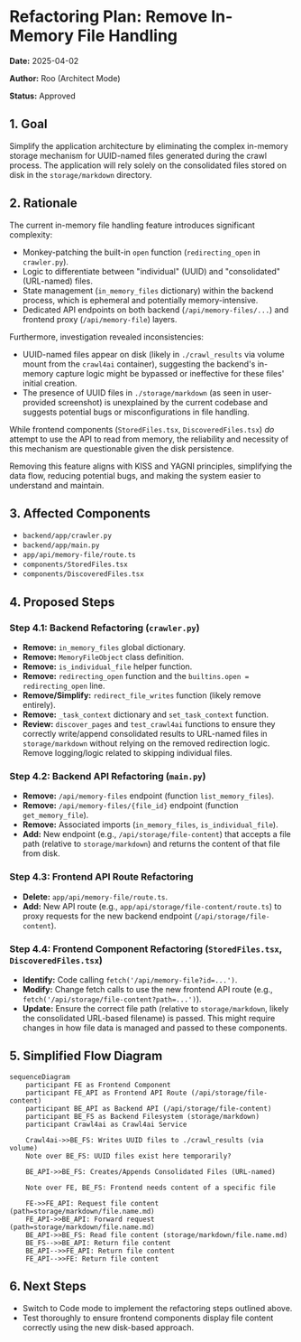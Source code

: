 # Refactoring Plan: Remove In-Memory File Handling

**Date:** 2025-04-02

**Author:** Roo (Architect Mode)

**Status:** Approved

## 1. Goal

Simplify the application architecture by eliminating the complex in-memory storage mechanism for UUID-named files generated during the crawl process. The application will rely solely on the consolidated files stored on disk in the `storage/markdown` directory.

## 2. Rationale

The current in-memory file handling feature introduces significant complexity:

*   Monkey-patching the built-in `open` function (`redirecting_open` in `crawler.py`).
*   Logic to differentiate between "individual" (UUID) and "consolidated" (URL-named) files.
*   State management (`in_memory_files` dictionary) within the backend process, which is ephemeral and potentially memory-intensive.
*   Dedicated API endpoints on both backend (`/api/memory-files/...`) and frontend proxy (`/api/memory-file`) layers.

Furthermore, investigation revealed inconsistencies:

*   UUID-named files appear on disk (likely in `./crawl_results` via volume mount from the `crawl4ai` container), suggesting the backend's in-memory capture logic might be bypassed or ineffective for these files' initial creation.
*   The presence of UUID files in `./storage/markdown` (as seen in user-provided screenshot) is unexplained by the current codebase and suggests potential bugs or misconfigurations in file handling.

While frontend components (`StoredFiles.tsx`, `DiscoveredFiles.tsx`) *do* attempt to use the API to read from memory, the reliability and necessity of this mechanism are questionable given the disk persistence.

Removing this feature aligns with KISS and YAGNI principles, simplifying the data flow, reducing potential bugs, and making the system easier to understand and maintain.

## 3. Affected Components

*   `backend/app/crawler.py`
*   `backend/app/main.py`
*   `app/api/memory-file/route.ts`
*   `components/StoredFiles.tsx`
*   `components/DiscoveredFiles.tsx`

## 4. Proposed Steps

### Step 4.1: Backend Refactoring (`crawler.py`)

*   **Remove:** `in_memory_files` global dictionary.
*   **Remove:** `MemoryFileObject` class definition.
*   **Remove:** `is_individual_file` helper function.
*   **Remove:** `redirecting_open` function and the `builtins.open = redirecting_open` line.
*   **Remove/Simplify:** `redirect_file_writes` function (likely remove entirely).
*   **Remove:** `_task_context` dictionary and `set_task_context` function.
*   **Review:** `discover_pages` and `test_crawl4ai` functions to ensure they correctly write/append consolidated results to URL-named files in `storage/markdown` without relying on the removed redirection logic. Remove logging/logic related to skipping individual files.

### Step 4.2: Backend API Refactoring (`main.py`)

*   **Remove:** `/api/memory-files` endpoint (function `list_memory_files`).
*   **Remove:** `/api/memory-files/{file_id}` endpoint (function `get_memory_file`).
*   **Remove:** Associated imports (`in_memory_files`, `is_individual_file`).
*   **Add:** New endpoint (e.g., `/api/storage/file-content`) that accepts a file path (relative to `storage/markdown`) and returns the content of that file from disk.

### Step 4.3: Frontend API Route Refactoring

*   **Delete:** `app/api/memory-file/route.ts`.
*   **Add:** New API route (e.g., `app/api/storage/file-content/route.ts`) to proxy requests for the new backend endpoint (`/api/storage/file-content`).

### Step 4.4: Frontend Component Refactoring (`StoredFiles.tsx`, `DiscoveredFiles.tsx`)

*   **Identify:** Code calling `fetch('/api/memory-file?id=...')`.
*   **Modify:** Change fetch calls to use the new frontend API route (e.g., `fetch('/api/storage/file-content?path=...')`).
*   **Update:** Ensure the correct file path (relative to `storage/markdown`, likely the consolidated URL-based filename) is passed. This might require changes in how file data is managed and passed to these components.

## 5. Simplified Flow Diagram

```mermaid
sequenceDiagram
    participant FE as Frontend Component
    participant FE_API as Frontend API Route (/api/storage/file-content)
    participant BE_API as Backend API (/api/storage/file-content)
    participant BE_FS as Backend Filesystem (storage/markdown)
    participant Crawl4ai as Crawl4ai Service

    Crawl4ai->>BE_FS: Writes UUID files to ./crawl_results (via volume)
    Note over BE_FS: UUID files exist here temporarily?

    BE_API->>BE_FS: Creates/Appends Consolidated Files (URL-named)

    Note over FE, BE_FS: Frontend needs content of a specific file

    FE->>FE_API: Request file content (path=storage/markdown/file.name.md)
    FE_API->>BE_API: Forward request (path=storage/markdown/file.name.md)
    BE_API->>BE_FS: Read file content (storage/markdown/file.name.md)
    BE_FS-->>BE_API: Return file content
    BE_API-->>FE_API: Return file content
    FE_API-->>FE: Return file content
```

## 6. Next Steps

*   Switch to Code mode to implement the refactoring steps outlined above.
*   Test thoroughly to ensure frontend components display file content correctly using the new disk-based approach.